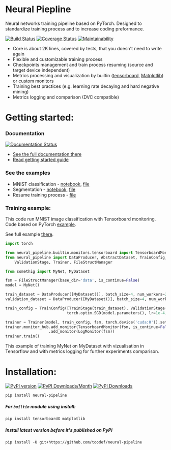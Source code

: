 # Neural Piepline

Neural networks training pipeline based on PyTorch. Designed to standardize training process and to increase coding preformance.

[![Build Status](https://travis-ci.org/toodef/neural-pipeline.svg?branch=master)](https://travis-ci.org/toodef/neural-pipeline)
[![Coverage Status](https://coveralls.io/repos/github/toodef/neural-pipeline/badge.svg?branch=master)](https://coveralls.io/github/toodef/neural-pipeline?branch=master)
[![Maintainability](https://api.codeclimate.com/v1/badges/1feaafcc614adf27c30f/maintainability)](https://codeclimate.com/github/toodef/neural-pipeline/maintainability)

* Core is about 2K lines, covered by tests, that you doesn't need to write again
* Flexible and customizable training process
* Checkpoints management and train process resuming (source and target device independent)
* Metrics processing and visualization by builtin ([tensorboard](https://www.tensorflow.org/guide/summaries_and_tensorboard), [Matplotlib](https://matplotlib.org)) or custom monitors
* Training best practices (e.g. learning rate decaying and hard negative mining)
* Metrics logging and comparison (DVC compatible)

# Getting started:
### Documentation
[![Documentation Status](https://readthedocs.org/projects/neural-pipeline/badge/?version=master)](https://neural-pipeline.readthedocs.io/en/master/?badge=master)
* [See the full documentation there](https://neural-pipeline.readthedocs.io/en/master/)
* [Read getting started guide](https://neural-pipeline.readthedocs.io/en/master/getting_started/index.html)

### See the examples
* MNIST classification - [notebook](https://github.com/toodef/neural-pipeline/blob/master/examples/notebooks/img_classification.ipynb), [file](https://github.com/toodef/neural-pipeline/blob/master/examples/files/img_classification.py)
* Segmentation - [notebook](https://github.com/toodef/neural-pipeline/blob/master/examples/notebooks/img_segmentation.ipynb), [file](https://github.com/toodef/neural-pipeline/blob/master/examples/files/img_segmentation.py)
* Resume training process - [file](https://github.com/toodef/neural-pipeline/blob/master/examples/files/resume_train.py)

### Training example:
This code run MNIST image classification with Tensorboard monitoring. Code based on PyTorch [example](https://github.com/pytorch/examples/blob/master/mnist/main.py).

See full example [there](https://github.com/toodef/neural-pipeline/blob/master/examples/files/img_classification.py).
```python
import torch

from neural_pipeline.builtin.monitors.tensorboard import TensorboardMonitor
from neural_pipeline import DataProducer, AbstractDataset, TrainConfig, TrainStage,\
    ValidationStage, Trainer, FileStructManager

from somethig import MyNet, MyDataset

fsm = FileStructManager(base_dir='data', is_continue=False)
model = MyNet()

train_dataset = DataProducer([MyDataset()], batch_size=4, num_workers=2)
validation_dataset = DataProducer([MyDataset()], batch_size=4, num_workers=2)

train_config = TrainConfig([TrainStage(train_dataset), ValidationStage(validation_dataset)], torch.nn.NLLLoss(),
                           torch.optim.SGD(model.parameters(), lr=1e-4, momentum=0.5))

trainer = Trainer(model, train_config, fsm, torch.device('cuda:0')).set_epoch_num(50)
trainer.monitor_hub.add_monitor(TensorboardMonitor(fsm, is_continue=False))\
                   .add_monitor(LogMonitor(fsm))
trainer.train()
```
This example of training MyNet on MyDataset with vizualisation in Tensorflow and with metrics logging for further experiments comparison.

# Installation:
[![PyPI version](https://badge.fury.io/py/neural-pipeline.svg)](https://badge.fury.io/py/neural-pipeline)
[![PyPI Downloads/Month](https://pepy.tech/badge/neural-pipeline/month)](https://pepy.tech/project/neural-pipeline)
[![PyPI Downloads](https://pepy.tech/badge/neural-pipeline)](https://pepy.tech/project/neural-pipeline)

`pip install neural-pipeline`

##### For `builtin` module using install:
`pip install tensorboardX matplotlib`

##### Install latest version before it's published on PyPi
`pip install -U git+https://github.com/toodef/neural-pipeline`
